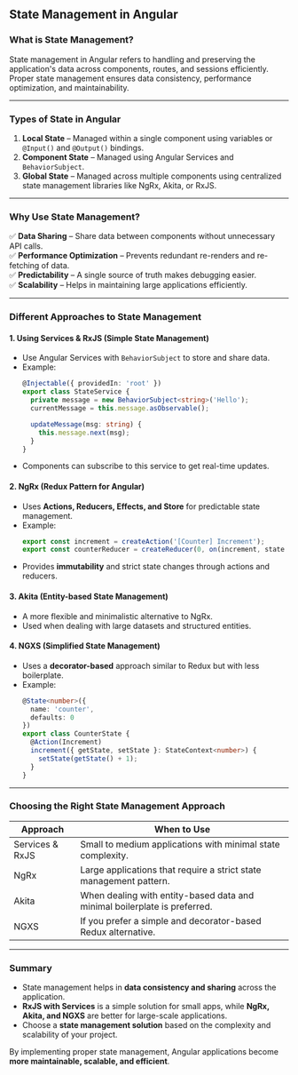 ## **State Management in Angular**  

### **What is State Management?**  
State management in Angular refers to handling and preserving the application's data across components, routes, and sessions efficiently. Proper state management ensures data consistency, performance optimization, and maintainability.

---

### **Types of State in Angular**  

1. **Local State** – Managed within a single component using variables or `@Input()` and `@Output()` bindings.  
2. **Component State** – Managed using Angular Services and `BehaviorSubject`.  
3. **Global State** – Managed across multiple components using centralized state management libraries like NgRx, Akita, or RxJS.

---

### **Why Use State Management?**  

✅ **Data Sharing** – Share data between components without unnecessary API calls.  
✅ **Performance Optimization** – Prevents redundant re-renders and re-fetching of data.  
✅ **Predictability** – A single source of truth makes debugging easier.  
✅ **Scalability** – Helps in maintaining large applications efficiently.  

---

### **Different Approaches to State Management**  

#### **1. Using Services & RxJS (Simple State Management)**  
- Use Angular Services with `BehaviorSubject` to store and share data.  
- Example:  
  ```typescript
  @Injectable({ providedIn: 'root' })
  export class StateService {
    private message = new BehaviorSubject<string>('Hello');
    currentMessage = this.message.asObservable();

    updateMessage(msg: string) {
      this.message.next(msg);
    }
  }
  ```  
- Components can subscribe to this service to get real-time updates.

#### **2. NgRx (Redux Pattern for Angular)**  
- Uses **Actions, Reducers, Effects, and Store** for predictable state management.  
- Example:  
  ```typescript
  export const increment = createAction('[Counter] Increment');
  export const counterReducer = createReducer(0, on(increment, state => state + 1));
  ```  
- Provides **immutability** and strict state changes through actions and reducers.

#### **3. Akita (Entity-based State Management)**  
- A more flexible and minimalistic alternative to NgRx.  
- Used when dealing with large datasets and structured entities.

#### **4. NGXS (Simplified State Management)**  
- Uses a **decorator-based** approach similar to Redux but with less boilerplate.  
- Example:  
  ```typescript
  @State<number>({
    name: 'counter',
    defaults: 0
  })
  export class CounterState {
    @Action(Increment)
    increment({ getState, setState }: StateContext<number>) {
      setState(getState() + 1);
    }
  }
  ```  

---

### **Choosing the Right State Management Approach**  

| Approach | When to Use |
|----------|------------|
| Services & RxJS | Small to medium applications with minimal state complexity. |
| NgRx | Large applications that require a strict state management pattern. |
| Akita | When dealing with entity-based data and minimal boilerplate is preferred. |
| NGXS | If you prefer a simple and decorator-based Redux alternative. |

---

### **Summary**  
- State management helps in **data consistency and sharing** across the application.  
- **RxJS with Services** is a simple solution for small apps, while **NgRx, Akita, and NGXS** are better for large-scale applications.  
- Choose a **state management solution** based on the complexity and scalability of your project.  

By implementing proper state management, Angular applications become **more maintainable, scalable, and efficient**.